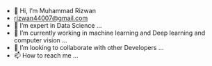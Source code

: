 - 👋 Hi, I’m Muhammad Rizwan
- rizwan44007@gmail.com
- 👀 I’m expert in Data Science ...
- 🌱 I’m currently working in  machine learning and Deep learning and computer vision ...
- 💞️ I’m looking to collaborate with other Developers ...
- 📫 How to reach me ...

<!---
muhammadrizwan11/muhammadrizwan11 is a ✨ special ✨ repository because its `README.md` (this file) appears on your GitHub profile.
You can click the Preview link to take a look at your changes.
--->
